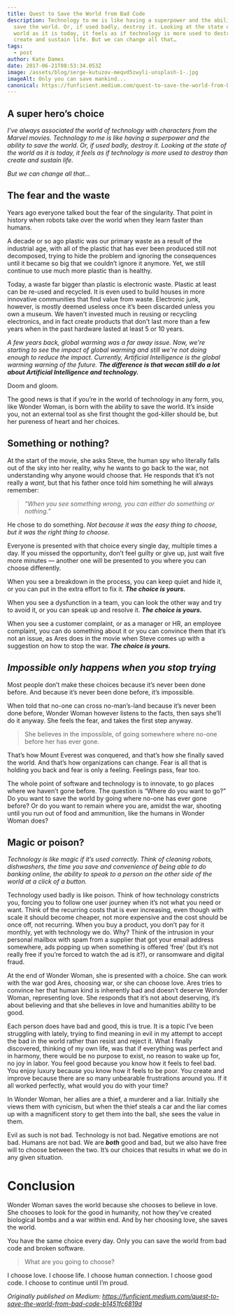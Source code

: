 ```yaml
---
title: Quest to Save the World from Bad Code
description: Technology to me is like having a superpower and the ability to
  save the world. Or, if used badly, destroy it. Looking at the state of the
  world as it is today, it feels as if technology is more used to destroy than
  create and sustain life. But we can change all that…
tags:
  - post
author: Kate Dames
date: 2017-06-21T08:53:34.053Z
image: /assets/blog/serge-kutuzov-meqvd5zwyli-unsplash-1-.jpg
imageAlt: Only you can save mankind...
canonical: https://funficient.medium.com/quest-to-save-the-world-from-bad-code-b1451fc6819d
---
```

## A super hero’s choice

*I’ve always associated the world of technology with characters from the Marvel movies. Technology to me is like having a superpower and the ability to save the world. Or, if used badly, destroy it. Looking at the state of the world as it is today, it feels as if technology is more used to destroy than create and sustain life.*

*But we can change all that…*

## The fear and the waste

Years ago everyone talked bout the fear of the singularity.  That point in history when robots take over the world when they learn faster than humans. 

A decade or so ago plastic was our primary waste as a result of the industrial age, with all of the plastic that has ever been produced still not decomposed, trying to hide the problem and ignoring the consequences until it became so big that we couldn’t ignore it anymore.  Yet, we still continue to use much more plastic than is healthy.

Today, a waste far bigger than plastic is electronic waste. Plastic at least can be re-used and recycled. It is even used to build houses in more innovative communities that find value from waste. Electronic junk, however, is mostly deemed useless once it’s been discarded unless you own a museum.  We haven't invested much in reusing or recycling electronics, and in fact create products that don't last more than a few years when in the past hardware lasted at least 5 or 10 years.

*A few years back, global warming was a far away issue.  Now, we're starting to see the impact of global warming and still we're not doing enough to reduce the impact. Currently, Artificial Intelligence is the global warming warning of the future. **The difference is that wecan still do a lot about Artificial Intelligence and technology.***

Doom and gloom.

The good news is that if you’re in the world of technology in any form, you, like Wonder Woman, is born with the ability to save the world. It’s inside you, not an external tool as she first thought the god-killer should be, but her pureness of heart and her choices.

## Something or nothing?

At the start of the movie, she asks Steve, the human spy who literally falls out of the sky into her reality, why he wants to go back to the war, not understanding why anyone would choose that. He responds that it’s not really a *want*, but that his father once told him something he will always remember:

> *“When you see something wrong, you can either do something or nothing.”*

He chose to do something. *Not because it was the easy thing to choose, but it was the right thing to choose.*

Everyone is presented with that choice every single day, multiple times a day. If you missed the opportunity, don’t feel guilty or give up, just wait five more minutes — another one will be presented to you where you can choose differently.

When you see a breakdown in the process, you can keep quiet and hide it, or you can put in the extra effort to fix it. ***The choice is yours.***

When you see a dysfunction in a team, you can look the other way and try to avoid it, or you can speak up and resolve it. ***The choice is yours.***

When you see a customer complaint, or as a manager or HR, an employee complaint, you can do something about it or you can convince them that it’s not an issue, as Ares does in the movie when Steve comes up with a suggestion on how to stop the war. ***The choice is yours.***

## *Impossible only happens when you stop trying*

Most people don’t make these choices because it’s never been done before. And because it’s never been done before, it’s impossible.

When told that no-one can cross no-man’s-land because it’s never been done before, Wonder Woman however listens to the facts, then says she’ll do it anyway. She feels the fear, and takes the first step anyway.

> She believes in the impossible, of going somewhere where no-one before her has ever gone.

That’s how Mount Everest was conquered, and that’s how she finally saved the world. And that’s how organizations can change. Fear is all that is holding you back and fear is only a feeling. Feelings pass, fear too.

The whole point of software and technology is to innovate, to go places where we haven’t gone before. The question is “Where do you want to go?” Do you want to save the world by going where no-one has ever gone before? Or do you want to remain where you are, amidst the war, shooting until you run out of food and ammunition, like the humans in Wonder Woman does?

## Magic or poison?

*Technology is like magic if it’s used correctly. Think of cleaning robots, dishwashers, the time you save and convenience of being able to do banking online, the ability to speak to a person on the other side of the world at a click of a button.*

Technology used badly is like poison. Think of how technology constricts you, forcing you to follow one user journey when it’s not what you need or want. Think of the recurring costs that is ever increasing, even though with scale it should become cheaper, not more expensive and the cost should be once off, not recurring. When you buy a product, you don’t pay for it monthly, yet with technology we do. Why? Think of the intrusion in your personal mailbox with spam from a supplier that got your email address somewhere, ads popping up when something is offered ‘free’ (but it’s not really free if you’re forced to watch the ad is it?), or ransomware and digital fraud.

At the end of Wonder Woman, she is presented with a choice. She can work with the war god Ares, choosing war, or she can choose love. Ares tries to convince her that human kind is inherently bad and doesn’t deserve Wonder Woman, representing love. She responds that it’s not about deserving, it’s about believing and that she believes in love and humanities ability to be good.

Each person does have bad and good, this is true. It is a topic I’ve been struggling with lately, trying to find meaning in evil in my attempt to accept the bad in the world rather than resist and reject it. What I finally discovered, thinking of my own life, was that if everything was perfect and in harmony, there would be no purpose to exist, no reason to wake up for, no joy in labor. You feel good because you know how it feels to feel bad. You enjoy luxury because you know how it feels to be poor. You create and improve because there are so many unbearable frustrations around you. If it all worked perfectly, what would you do with your time?

In Wonder Woman, her allies are a thief, a murderer and a liar. Initially she views them with cynicism, but when the thief steals a car and the liar comes up with a magnificent story to get them into the ball, she sees the value in them.

Evil as such is not bad. Technology is not bad. Negative emotions are not bad. Humans are not bad. We are ***both*** good and bad, but we also have free will to choose between the two. It’s our choices that results in what we do in any given situation.

# Conclusion

Wonder Woman saves the world because she chooses to believe in love. She chooses to look for the good in humanity, not how they’ve created biological bombs and a war within end. And by her choosing love, she saves the world.

You have the same choice every day. Only you can save the world from bad code and broken software.

> What are you going to choose?

I choose love. I choose life. I choose human connection. I choose good code. I choose to continue until I’m proud.





*Originally published on Medium: https://funficient.medium.com/quest-to-save-the-world-from-bad-code-b1451fc6819d*